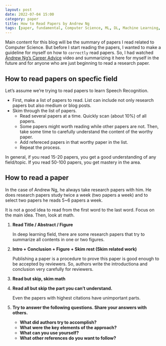 ```yaml
---
layout: post
date: 2022-07-04 15:00
category: paper
title: How to Read Papers by Andrew Ng
tags: [paper, fundamental, Computer Science, ML, DL, Machine Learning, Deep Learning]
---
```


Main content for this blog will be the summary of papers I read related to Computer Science. But before I start reading the papers, I wanted to make a guideline for myself on how to `correctly` read papers. So, I had watched [Andrew Ng’s Career Advice](https://www.youtube.com/watch?v=733m6qBH-jI) video and summarizing it here for myself in the future and for anyone who are just beginning to read a research paper.

## How to read papers on specfic field

Let’s assume we’re trying to read papers to learn Speech Recognition.

- First, make a list of papers to read. List can include not only research papers but also medium or blog posts.
- Skim through the list of papers.
  - Read several papers at a time. Quickly scan (about 10%) of all papers.
  - Some papers might worth reading while other papers are not. Then, take some time to carefully understand the content of the worthy paper.
  - Add refereced papers in that worthy paper in the list.
  - Repeat the process.

In general, if you read 15-20 papers, you get a good understanding of any field/topic.
If you read 50-100 papers, you get mastery in the area.

## How to read a paper

In the case of Andrew Ng, he always take research papers with him. He does research papers study twice a week (two papers a week) and to select two papers he reads 5~6 papers a week.

It is not a good idea to read from the first word to the last word. Focus on the main idea. Then, look at math.

1. **Read Title / Abstract / Figure**
   
   In deep learning field, there are some research papers that try to summarize all contents in one or two figures.
2. **Intro + Conclusion + Figure + Skim rest (Skim related work)**

   
   Publishing a paper is a procedure to prove this paper is good enough to be accepted by reviewers. So, authors write the introductiona and conclusion very carefully for reviewers.
3. **Read but skip, skim math**
4. **Read all but skip the part you can’t understand.**
   
   Even the papers with highest citations have unimportant parts.
5. **Try to answer the following questions. Share your answers with others.**
   - **What did authors try to accomplish?**
   - **What were the key elements of the approach?**
   - **What can you use yourself?**
   - **What other references do you want to follow?**
